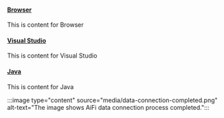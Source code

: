 #### [Browser](#tab/browser)
 
This is content for Browser
 
#### [Visual Studio](#tab/visual-studio)
 
This is content for Visual Studio
 
#### [Java](#tab/java)
 
This is content for Java

:::image type="content" source="media/data-connection-completed.png" alt-text="The image shows AiFi data connection process completed.":::
